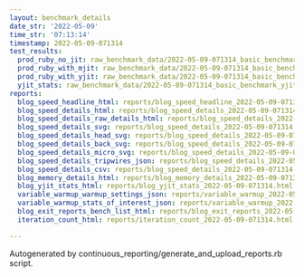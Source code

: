 ```yaml
---
layout: benchmark_details
date_str: '2022-05-09'
time_str: '07:13:14'
timestamp: 2022-05-09-071314
test_results:
  prod_ruby_no_jit: raw_benchmark_data/2022-05-09-071314_basic_benchmark_prod_ruby_no_jit.json
  prod_ruby_with_mjit: raw_benchmark_data/2022-05-09-071314_basic_benchmark_prod_ruby_with_mjit.json
  prod_ruby_with_yjit: raw_benchmark_data/2022-05-09-071314_basic_benchmark_prod_ruby_with_yjit.json
  yjit_stats: raw_benchmark_data/2022-05-09-071314_basic_benchmark_yjit_stats.json
reports:
  blog_speed_headline_html: reports/blog_speed_headline_2022-05-09-071314.html
  blog_speed_details_html: reports/blog_speed_details_2022-05-09-071314.html
  blog_speed_details_raw_details_html: reports/blog_speed_details_2022-05-09-071314.raw_details.html
  blog_speed_details_svg: reports/blog_speed_details_2022-05-09-071314.svg
  blog_speed_details_head_svg: reports/blog_speed_details_2022-05-09-071314.head.svg
  blog_speed_details_back_svg: reports/blog_speed_details_2022-05-09-071314.back.svg
  blog_speed_details_micro_svg: reports/blog_speed_details_2022-05-09-071314.micro.svg
  blog_speed_details_tripwires_json: reports/blog_speed_details_2022-05-09-071314.tripwires.json
  blog_speed_details_csv: reports/blog_speed_details_2022-05-09-071314.csv
  blog_memory_details_html: reports/blog_memory_details_2022-05-09-071314.html
  blog_yjit_stats_html: reports/blog_yjit_stats_2022-05-09-071314.html
  variable_warmup_warmup_settings_json: reports/variable_warmup_2022-05-09-071314.warmup_settings.json
  variable_warmup_stats_of_interest_json: reports/variable_warmup_2022-05-09-071314.stats_of_interest.json
  blog_exit_reports_bench_list_html: reports/blog_exit_reports_2022-05-09-071314.bench_list.html
  iteration_count_html: reports/iteration_count_2022-05-09-071314.html

---
```

Autogenerated by continuous_reporting/generate_and_upload_reports.rb script.

